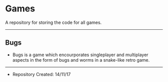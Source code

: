 # Games

A repository for storing the code for all games.

 --- 
 
 ## Bugs
 
  - Bugs is a game which encourporates singleplayer and multiplayer aspects in the form of bugs and worms in a snake-like retro game. 
  
 --- 
 
  - Repository Created: 14/11/17
